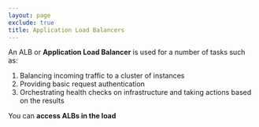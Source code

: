 ```yaml
---
layout: page
exclude: true
title: Application Load Balancers
---
```


An ALB or **Application Load Balancer** is used for a number of tasks such as:

1. Balancing incoming traffic to a cluster of instances
2. Providing basic request authentication
3. Orchestrating health checks on infrastructure and taking actions based on the results

You can **access ALBs in the load**
<!--stackedit_data:
eyJoaXN0b3J5IjpbMTM3MjAzNzU1N119
-->